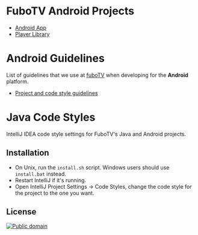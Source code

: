 FuboTV Android Projects
=======================
- [Android App](https://github.com/fubotv/fubotv_android_v3)
- [Player Library](https://github.com/fubotv/player_android)


# Android Guidelines

List of guidelines that we use at [fuboTV](https://www.fubo.tv/) when developing for the __Android__ platform. 

* [Project and code style guidelines](project_and_code_guidelines.md)


# Java Code Styles

IntelliJ IDEA code style settings for FuboTV's Java and Android projects.


Installation
------------

 * On Unix, run the `install.sh` script. Windows users should use `install.bat` instead.
 * Restart IntelliJ if it's running.
 * Open IntelliJ Project Settings -> Code Styles, change the code style for the
   project to the one you want.


License
-------

[![Public domain](https://licensebuttons.net/p/zero/1.0/88x31.png)](https://creativecommons.org/publicdomain/zero/1.0/legalcode)
